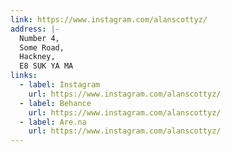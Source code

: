 ```yaml
---
link: https://www.instagram.com/alanscottyz/
address: |-
  Number 4,
  Some Road,
  Hackney,
  E8 SUK YA MA
links:
  - label: Instagram
    url: https://www.instagram.com/alanscottyz/
  - label: Behance
    url: https://www.instagram.com/alanscottyz/
  - label: Are.na
    url: https://www.instagram.com/alanscottyz/
---
```

